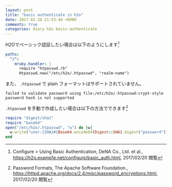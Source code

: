 ```yaml
---
layout: post
title: "basic authenticate in h2o"
date: 2017-02-20 21:53:49 +0900
comments: true
categories: diary h2o basic-authenticate
---
```


H2Oでベーシック認証したい場合は以下のようにします[^h2odoc]

```yaml
paths:
  "/":
    mruby.handler: |
      require "htpasswd.rb"
      Htpasswd.new("/etc/h2o/.htpasswd", "realm-name")
```

また、 `.htpasswd` で plain フォーマットはサポートされていません。

```console
failed to validate password using file:/etc/h2o/.htpasswd:crypt-style password hash is not supported
```

`.htpasswd` を手動で作成したい場合は以下の方法でできます[^apachdoc]

```ruby
require "digest/sha1"
require "base64"
open("/etc/h2o/.htpasswd", "w") do |w|
  w.write("user:{SHA}#{Base64.encode64(Digest::SHA1.digest("password"))}")
end
```

[^h2odoc]: Configure > Using Basic Authentication, DeNA Co., Ltd. et al., https://h2o.examp1e.net/configure/basic_auth.html, 2017/02/20 閲覧
[^apachdoc]: Password Formats, The Apache Software Foundation., https://httpd.apache.org/docs/2.4/misc/password_encryptions.html, 2017/02/20 閲覧
